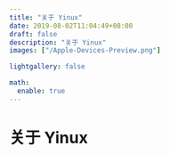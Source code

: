 ```yaml
---
title: "关于 Yinux"
date: 2019-08-02T11:04:49+08:00
draft: false
description: "关于 Yinux"
images: ["/Apple-Devices-Preview.png"]

lightgallery: false

math:
  enable: true
---
```


# 关于 Yinux